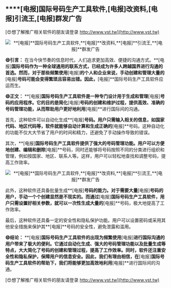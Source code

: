 ## ****[电报]**国际号码生产工具软件,**[电报]**改资料,**[电报]**引流王,**[电报]**群发广告**

[😍想了解推广相关软件的朋友请登录 http://www.vst.tw](http://www.vst.tw)

 <center><img src="https://vst.tw/MP4/tuiguang/png/7.png" alt="**[电报]**国际号码生产工具软件,**[电报]**改资料,**[电报]**引流王,**[电报]**群发广告"></center>

**😄引言：**
在当今快节奏的信息时代，人们追求更加高效、便捷的沟通方式。**[电报]**国际号码作为一种全球通用的联系方式，已经成为许多人跨越国界进行沟通的首选。然而，对于那些频繁使用**[电报]**的个人和企业来说，手动创建和管理大量的**[电报]**号码可能会变得繁琐且容易出错。因此，**[电报]**国际号码生产工具软件应运而生。

**😄正文：**
**[电报]**国际号码生产工具软件是一种专门设计用于生成和管理**[电报]**号码的应用程序。它的目的是简化**[电报]**号码的创建和维护过程，提供高效、准确的号码管理功能，从而帮助用户更好地利用**[电报]**进行国际间的沟通。

首先，这种软件可以自动化生成**[电报]**号码。用户只需输入相关的信息，如国家代码、地区代码等，软件就能够自动计算和生成正确的**[电报]**号码。这种自动化的功能不仅大大节省了用户的时间和精力，还避免了手动操作导致的错误。

其次，**[电报]**国际号码生产工具软件提供了强大的号码管理功能。用户可以方便地创建、编辑和删除**[电报]**号码，同时还能够将号码按照不同的分类进行组织和管理，例如按国家、地区、联系人等。这样，用户可以轻松地查找和调整号码，提高工作效率。

 <center><img src="https://vst.tw/MP4/tuiguang/png/7.png" alt="**[电报]**国际号码生产工具软件,**[电报]**改资料,**[电报]**引流王,**[电报]**群发广告"></center>

此外，这种软件还具备批量生成**[电报]**号码的能力。对于需要大量**[电报]**号码的用户，手动一个个创建显然是不现实的。而通过**[电报]**国际号码生产工具软件，用户只需设置好相关参数，就可以一次性生成大量的**[电报]**号码，极大地提高了工作效率。

最后，这种软件还具备一定的安全性和隐私保护功能。用户可以设置密码或采用其他安全措施来保护其**[电报]**号码的安全性，避免泄露和滥用。

**😄结论：**
**[电报]**国际号码生产工具软件的出现为频繁使用**[电报]**进行国际沟通的用户带来了极大的便利。它通过自动化生成、强大的号码管理功能以及批量生成等特点，大大简化了号码的创建和管理过程，提高了工作效率。同时，软件还注重安全性和隐私保护，保障用户的信息安全。因此，我们有理由相信，在**[电报]**国际号码生产工具软件的帮助下，我们将能够更加高效地利用**[电报]**进行国际间的沟通。

[😍想了解推广相关软件的朋友请登录 http://www.vst.tw](http://www.vst.tw)



